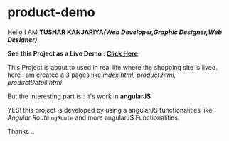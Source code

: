 # product-demo

Hello 
I AM <strong>TUSHAR KANJARIYA<i>(Web Developer,Graphic Designer,Web Designer)</i></strong>

<b>See this Project as a  Live Demo : <a href="designmart.000webhostapp.com/product-demo/" target="blank">Click Here</a></b>

This Project is about to used in real life where the shopping site is lived.
here i am created a 3 pages like <i>index.html, product.html, productDetail.html</i>

But the interesting part is : it's work in <strong>angularJS</strong>

YES!
this project is developed by using a angularJS functionalities like <i>Angular Route</i> <code>ngRoute</code> and more angularJS Functionalities.

Thanks ..
